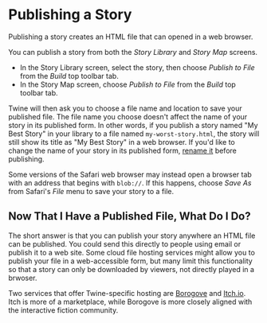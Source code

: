 # Publishing a Story

Publishing a story creates an HTML file that can opened in a web browser.

You can publish a story from both the _Story Library_ and _Story Map_ screens.

- In the Story Library screen, select the story, then choose _Publish to File_
  from the _Build_ top toolbar tab.
- In the Story Map screen, choose _Publish to File_ from the _Build_ top toolbar
  tab.

Twine will then ask you to choose a file name and location to save your
published file. The file name you choose doesn't affect the name of your story
in its published form. In other words, if you publish a story named "My Best
Story" in your library to a file named `my-worst-story.html`, the story will
still show its title as "My Best Story" in a web browser. If you'd like to
change the name of your story in its published form, [rename
it](../editing-stories/renaming.html) before publishing.

Some versions of the Safari web browser may instead open a browser tab with an
address that begins with `blob://`. If this happens, choose _Save As_ from
Safari's _File_ menu to save your story to a file.

## Now That I Have a Published File, What Do I Do?

The short answer is that you can publish your story anywhere an HTML file can be
published. You could send this directly to people using email or publish it to a
web site. Some cloud file hosting services might allow you to publish your file
in a web-accessible form, but many limit this functionality so that a story can
only be downloaded by viewers, not directly played in a brwoser.

Two services that offer Twine-specific hosting are
[Borogove](https://borogove.app) and [Itch.io](https://itch.io). Itch is more of
a marketplace, while Borogove is more closely aligned with the interactive
fiction community.
